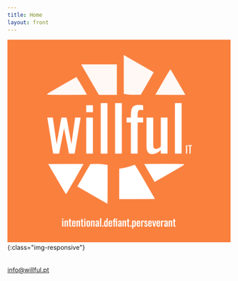 ```yaml
---
title: Home
layout: front
---
```

![image-title-here](/assets/img/orange_logo.png){:class="img-responsive"}
<br/>
<br/>
<br/>
[info@willful.pt](info@willful.pt)